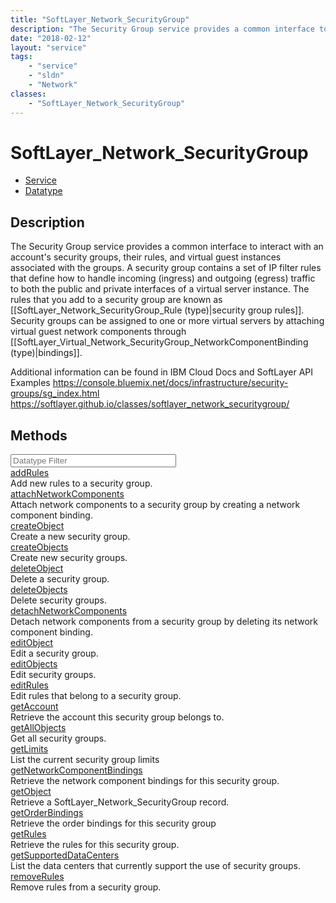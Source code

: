 ```yaml
---
title: "SoftLayer_Network_SecurityGroup"
description: "The Security Group service provides a common interface to interact with an account's security groups, their rules, and v... "
date: "2018-02-12"
layout: "service"
tags:
    - "service"
    - "sldn"
    - "Network"
classes:
    - "SoftLayer_Network_SecurityGroup"
---
```

# SoftLayer_Network_SecurityGroup
<div id='service-datatype'>
    <ul id='sldn-reference-tabs'>
    <li id='service'> <a href='/reference/services/SoftLayer_Network_SecurityGroup' >Service</a></li>    <li id='datatype'> <a href='/reference/datatypes/SoftLayer_Network_SecurityGroup' >Datatype</a></li>
    </ul>
</div>

## Description
The Security Group service provides a common interface to interact with an account's security groups, their rules, and virtual guest instances associated with the groups. A security group contains a set of IP filter rules that define how to handle incoming (ingress) and outgoing (egress) traffic to both the public and private interfaces of a virtual server instance. The rules that you add to a security group are known as [[SoftLayer_Network_SecurityGroup_Rule (type)|security group rules]]. Security groups can be assigned to one or more virtual servers by attaching virtual guest network components through [[SoftLayer_Virtual_Network_SecurityGroup_NetworkComponentBinding (type)|bindings]]. 

Additional information can be found in IBM Cloud Docs and SoftLayer API Examples https://console.bluemix.net/docs/infrastructure/security-groups/sg_index.html https://softlayer.github.io/classes/softlayer_network_securitygroup/ 



        
<div id="properties" class="content">
    <h2>Methods</h2>
    <div class="view-filters">
        <div class="clearfix">
            <div class="search-input-box">
                <input placeholder="Datatype Filter" onkeyup="titleSearch(inputId='edit-combine', divId='method-div', elementClass='method-row')" 
                    type="text" id="edit-combine" value="" size="30" maxlength="128" class="form-text">
            </div>
        </div>
    </div>
    <div id="method-div">
            <div class="method-row">
                        <span class='view-field-title'><a href='/reference/services/SoftLayer_Network_SecurityGroup/addRules'> addRules</a> </span>
            <div class='views-field-body'>Add new rules to a security group.</div>
        </div>
            <div class="method-row">
                        <span class='view-field-title'><a href='/reference/services/SoftLayer_Network_SecurityGroup/attachNetworkComponents'> attachNetworkComponents</a> </span>
            <div class='views-field-body'>Attach network components to a security group by creating a network component binding. </div>
        </div>
            <div class="method-row">
                        <span class='view-field-title'><a href='/reference/services/SoftLayer_Network_SecurityGroup/createObject'> createObject</a> </span>
            <div class='views-field-body'>Create a new security group.</div>
        </div>
            <div class="method-row">
                        <span class='view-field-title'><a href='/reference/services/SoftLayer_Network_SecurityGroup/createObjects'> createObjects</a> </span>
            <div class='views-field-body'>Create new security groups.</div>
        </div>
            <div class="method-row">
                        <span class='view-field-title'><a href='/reference/services/SoftLayer_Network_SecurityGroup/deleteObject'> deleteObject</a> </span>
            <div class='views-field-body'>Delete a security group.</div>
        </div>
            <div class="method-row">
                        <span class='view-field-title'><a href='/reference/services/SoftLayer_Network_SecurityGroup/deleteObjects'> deleteObjects</a> </span>
            <div class='views-field-body'>Delete security groups.</div>
        </div>
            <div class="method-row">
                        <span class='view-field-title'><a href='/reference/services/SoftLayer_Network_SecurityGroup/detachNetworkComponents'> detachNetworkComponents</a> </span>
            <div class='views-field-body'>Detach network components from a security group by deleting its network component binding. </div>
        </div>
            <div class="method-row">
                        <span class='view-field-title'><a href='/reference/services/SoftLayer_Network_SecurityGroup/editObject'> editObject</a> </span>
            <div class='views-field-body'>Edit a security group.</div>
        </div>
            <div class="method-row">
                        <span class='view-field-title'><a href='/reference/services/SoftLayer_Network_SecurityGroup/editObjects'> editObjects</a> </span>
            <div class='views-field-body'>Edit security groups.</div>
        </div>
            <div class="method-row">
                        <span class='view-field-title'><a href='/reference/services/SoftLayer_Network_SecurityGroup/editRules'> editRules</a> </span>
            <div class='views-field-body'>Edit rules that belong to a security group.</div>
        </div>
            <div class="method-row">
                        <span class='view-field-title'><a href='/reference/services/SoftLayer_Network_SecurityGroup/getAccount'> getAccount</a> </span>
            <div class='views-field-body'>Retrieve the account this security group belongs to.</div>
        </div>
            <div class="method-row">
                        <span class='view-field-title'><a href='/reference/services/SoftLayer_Network_SecurityGroup/getAllObjects'> getAllObjects</a> </span>
            <div class='views-field-body'>Get all security groups.</div>
        </div>
            <div class="method-row">
                        <span class='view-field-title'><a href='/reference/services/SoftLayer_Network_SecurityGroup/getLimits'> getLimits</a> </span>
            <div class='views-field-body'>List the current security group limits </div>
        </div>
            <div class="method-row">
                        <span class='view-field-title'><a href='/reference/services/SoftLayer_Network_SecurityGroup/getNetworkComponentBindings'> getNetworkComponentBindings</a> </span>
            <div class='views-field-body'>Retrieve the network component bindings for this security group.</div>
        </div>
            <div class="method-row">
                        <span class='view-field-title'><a href='/reference/services/SoftLayer_Network_SecurityGroup/getObject'> getObject</a> </span>
            <div class='views-field-body'>Retrieve a SoftLayer_Network_SecurityGroup record.</div>
        </div>
            <div class="method-row">
                        <span class='view-field-title'><a href='/reference/services/SoftLayer_Network_SecurityGroup/getOrderBindings'> getOrderBindings</a> </span>
            <div class='views-field-body'>Retrieve the order bindings for this security group</div>
        </div>
            <div class="method-row">
                        <span class='view-field-title'><a href='/reference/services/SoftLayer_Network_SecurityGroup/getRules'> getRules</a> </span>
            <div class='views-field-body'>Retrieve the rules for this security group.</div>
        </div>
            <div class="method-row">
                        <span class='view-field-title'><a href='/reference/services/SoftLayer_Network_SecurityGroup/getSupportedDataCenters'> getSupportedDataCenters</a> </span>
            <div class='views-field-body'>List the data centers that currently support the use of security groups. </div>
        </div>
            <div class="method-row">
                        <span class='view-field-title'><a href='/reference/services/SoftLayer_Network_SecurityGroup/removeRules'> removeRules</a> </span>
            <div class='views-field-body'>Remove rules from a security group.</div>
        </div>
        </div>
</div>

